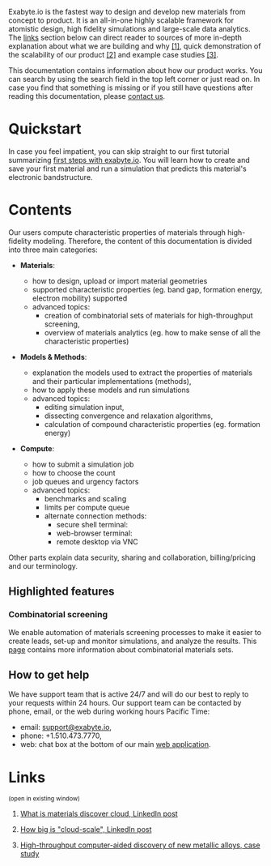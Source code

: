 Exabyte.io is the fastest way to design and develop new materials from concept to product. It is an all-in-one highly scalable framework for atomistic design, high fidelity simulations and large-scale data analytics. The [links](#links) section below can direct reader to sources of more in-depth explanation about what we are building and why [[1]](#links), quick demonstration of the scalability of our product [[2]](#links) and example case studies [[3]](#links).

This documentation contains information about how our product works. You can search by using the search field in the top left corner or just read on. In case you find that something is missing or if you still have questions after reading this documentation, please <a class="text-muted" href="mailto:support@exabyte.io" target="_blank">contact us</a>.

# Quickstart

In case you feel impatient, you can skip straight to our first tutorial summarizing
[first steps with exabyte.io](tutorials/first-simulation.md). You will learn how to create and save your first material and run a simulation that predicts this material's electronic bandstructure.

# Contents

Our users compute characteristic properties of materials through high-fidelity modeling. Therefore, the content of this documentation is divided into three main categories:

- **Materials**:
    - how to design, upload or import material geometries
    - supported characteristic properties (eg. band gap, formation energy, electron mobility) supported
    - advanced topics:
        - creation of combinatorial sets of materials for high-throughput screening,
        - overview of materials analytics (eg. how to make sense of all the characteristic properties)

- **Models & Methods**:
    - explanation the models used to extract the properties of materials and their particular implementations (methods),
    - how to apply these models and run simulations
    - advanced topics:
        - editing simulation input,
        - dissecting convergence and relaxation algorithms,
        - calculation of compound characteristic properties (eg. formation energy)

- **Compute**:
    - how to submit a simulation job
    - how to choose the count
    - job queues and urgency factors
    - advanced topics:
        - benchmarks and scaling
        - limits per compute queue
        - alternate connection methods:
            - secure shell terminal:
            - web-browser terminal:
            - remote desktop via VNC

Other parts explain data security, sharing and collaboration, billing/pricing and our terminology.

## Highlighted features

### Combinatorial screening

We enable automation of materials screening processes to make it easier to create leads, set-up and monitor simulations, and analyze the results. This [page](/materials/combinatorial-sets.md) contains more information about combinatorial materials sets.

## How to get help

We have support team that is active 24/7 and will do our best to reply to your requests within 24 hours. Our support team can be contacted by phone, email, or the web during working hours Pacific Time:

- email: <a href="mailto:support@exabyte.io" target="_blank">support@exabyte.io</a>,
- phone: +1.510.473.7770,
- web: chat box at the bottom of our main <a href="https://platform.exabyte.io" target="_blank">web application</a>.


# Links

<small class="text-muted">(open in existing window)</small>

1. [What is materials discover cloud, LinkedIn post](https://www.linkedin.com/pulse/how-we-design-world-tomorrow-what-materials-discovery-timur-bazhirov)

2. [How big is "cloud-scale", LinkedIn post](https://www.linkedin.com/pulse/how-big-cloud-scale-timur-bazhirov)

3. [High-throughput computer-aided discovery of new metallic alloys, case study](https://exabyte.io/#case-study)
